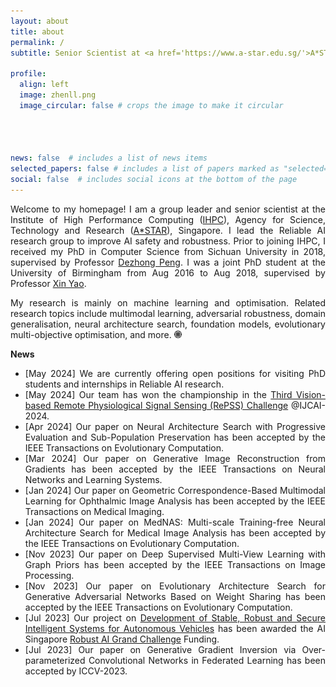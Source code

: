 ```yaml
---
layout: about
title: about
permalink: /
subtitle: Senior Scientist at <a href='https://www.a-star.edu.sg/'>A*STAR</a>

profile:
  align: left
  image: zhenll.png
  image_circular: false # crops the image to make it circular  




news: false  # includes a list of news items
selected_papers: false # includes a list of papers marked as "selected={true}"
social: false  # includes social icons at the bottom of the page
---
```


<p align="justify">Welcome to my homepage! I am a group leader and senior scientist at the Institute of High Performance Computing (<a href="https://www.a-star.edu.sg/ihpc">IHPC</a>), Agency for Science, Technology and Research (<a href="https://www.a-star.edu.sg/">A*STAR</a>), Singapore. I lead the Reliable AI research group to improve AI safety and robustness. Prior to joining IHPC, I received my PhD in Computer Science from Sichuan University in 2018, supervised by Professor <a href="http://cs.scu.edu.cn/info/1108/5359.htm">Dezhong Peng</a>. I was a joint PhD student at the University of Birmingham from Aug 2016 to Aug 2018, supervised by Professor <a href="http://www.cs.bham.ac.uk/~xin/">Xin Yao</a>.</p>

<p align="justify">My research is mainly on machine learning and optimisation. Related research topics include multimodal learning, adversarial robustness, domain generalisation, neural architecture search, foundation models, evolutionary multi-objective optimisation, and more. <a href="https://scholar.google.com/citations?user=dtv_LZkAAAAJ&hl=en"><img src="assets/img/gs.png" width="12px"></a> </p>


<Strong>News</strong>

<ul align="justify">  
  <li>[May 2024] We are currently offering open positions for visiting PhD students and internships in Reliable AI research.</li>
  <li>[May 2024] Our team has won the championship in the <a href="https://repss-w.github.io/">Third Vision-based Remote Physiological Signal Sensing (RePSS) Challenge</a> @IJCAI-2024.</li>
  <li>[Apr 2024] Our paper on Neural Architecture Search with Progressive Evaluation and Sub-Population Preservation has been accepted by the IEEE Transactions on Evolutionary Computation.</li>
  <li>[Mar 2024] Our paper on Generative Image Reconstruction from Gradients has been accepted by the IEEE Transactions on Neural Networks and Learning Systems.</li>
  <li>[Jan 2024] Our paper on Geometric Correspondence-Based Multimodal Learning for Ophthalmic Image Analysis has been accepted by the IEEE Transactions on Medical Imaging.</li>
  <li>[Jan 2024] Our paper on MedNAS: Multi-scale Training-free Neural Architecture Search for Medical Image Analysis has been accepted by the IEEE Transactions on Evolutionary Computation.</li>
  <li>[Nov 2023] Our paper on Deep Supervised Multi-View Learning with Graph Priors has been accepted by the IEEE Transactions on Image Processing.</li>
  <li>[Nov 2023] Our paper on Evolutionary Architecture Search for Generative Adversarial Networks Based on Weight Sharing has been accepted by the IEEE Transactions on Evolutionary Computation.</li>
  <li>[Jul 2023] Our project on <a href="https://aisingapore.org/development-of-stable-robust-and-secure-intelligent-systems-for-autonomous-vehicles">Development of Stable, Robust and Secure Intelligent Systems for Autonomous Vehicles</a> has been awarded the AI Singapore <a href="https://connect.aisingapore.org/2023/07/s20m-research-funding-to-address-challenges-related-to-the-increasing-use-of-ai-in-emerging-applications/">Robust AI Grand Challenge</a> Funding.</li>
  <li>[Jul 2023] Our paper on Generative Gradient Inversion via Over-parameterized Convolutional Networks in Federated Learning has been accepted by ICCV-2023.</li>
</ul>

<center>
<div id="clustrmaps-widget" style="width:10%">
<script type="text/javascript" id="clstr_globe" src="//clustrmaps.com/globe.js?d=7ZHvGekSdpW0uob9cLDWhfd_JGFDw8G0ON4LCJHWCUg"></script>
</div></center>

